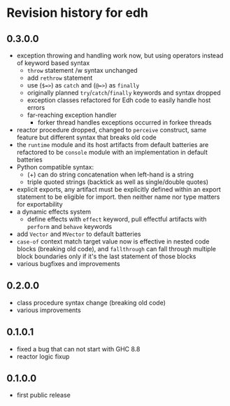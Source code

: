 # Revision history for edh

## 0.3.0.0

- exception throwing and handling work now, but using operators instead of
  keyword based syntax
  - `throw` statement /w syntax unchanged
  - add `rethrow` statement
  - use (`$=>`) as `catch` and (`@=>`) as `finally`
  - originally planned `try`/`catch`/`finally` keywords and syntax dropped
  - exception classes refactored for Edh code to easily handle host errors
  - far-reaching exception handler
    - forker thread handles exceptions occurred in forkee threads
- reactor procedure dropped, changed to `perceive` construct, same feature
  but different syntax that breaks old code
- the `runtime` module and its host artifacts from default batteries are
  refactored to be `console` module with an implementation in default
  batteries
- Python compatible syntax:
  - (+) can do string concatenation when left-hand is a string
  - triple quoted strings (backtick as well as single/double quotes)
- explicit exports, any artifact must be explicitly defined within an
  export statement to be eligible for import. then neither name nor type
  matters for exportability
- a dynamic effects system
  - define effects with `effect` keyword, pull effectful artifacts with
    `perform` and `behave` keywords
- add `Vector` and `MVector` to default batteries
- `case-of` context match target value now is effective in nested code
  blocks (breaking old code), and `fallthrough` can fall through multiple
  block boundaries only if it's the last statement of those blocks
- various bugfixes and improvements

## 0.2.0.0

- class procedure syntax change (breaking old code)
- various improvements

## 0.1.0.1

- fixed a bug that can not start with GHC 8.8
- reactor logic fixup

## 0.1.0.0

- first public release

